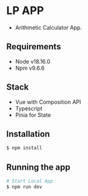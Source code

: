 
# LP APP
- Arithmetic Calculator App.

## Requirements

- Node v18.16.0
- Npm v9.6.6

## Stack
- Vue with Composition API
- Typescript
- Pinia for State

## Installation

```bash
$ npm install
```

## Running the app

```bash
# Start Local App
$ npm run dev
```